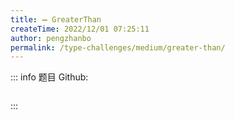 ```yaml
---
title: ➖ GreaterThan
createTime: 2022/12/01 07:25:11
author: pengzhanbo
permalink: /type-challenges/medium/greater-than/
---
```


::: info 题目
Github: []()

```ts
```
:::
